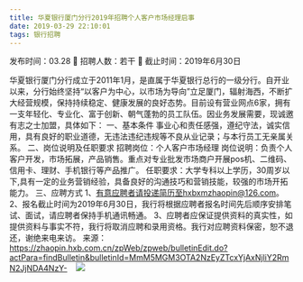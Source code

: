 ```yaml
---
title: 华夏银行厦门分行2019年招聘个人客户市场经理启事
date: 2019-03-29 22:10:01
tags: 银行招聘
---
```

发布时间：03.28   🌟   招聘人数：若干   🌈   截止时间：2019年6月30日
<!-- more -->
华夏银行厦门分行成立于2011年1月，是直属于华夏银行总行的一级分行。自开业以来，分行始终坚持“以客户为中心，以市场为导向”立足厦门，辐射海西，不断扩大经营规模，保持持续稳定、健康发展的良好态势。目前设有营业网点6家，拥有一支年轻化、专业化、富于创新、朝气蓬勃的员工队伍。因业务发展需要，现诚邀有志之士加盟，具体如下：
一、基本条件
事业心和责任感强，遵纪守法，诚实信用，具有良好的职业道德，无违法违纪违规等不良从业记录；与本行员工无亲属关系。
二、岗位说明及任职要求
招聘岗位：个人客户市场经理
岗位说明：负责个人客户开发，市场拓展，产品销售。重点对专业批发市场商户开展pos机、二维码、信用卡、理财、手机银行等产品推广。
任职要求：大学专科以上学历，30周岁以下,具有一定的业务营销经验，具备良好的沟通技巧和营销技能，较强的市场开拓能力。
三、应聘方式
1、有意应聘者请投递简历至hxbxmzhaopin@126.com。
2、报名截止时间为2019年6月30日，我行将根据应聘者报名时间先后顺序安排笔试、面试，请应聘者保持手机通讯畅通。
3、应聘者应保证提供资料的真实性，如提供资料与事实不符，我行将取消应聘和录用资格。我行对应聘资料保密，恕不退还，谢绝来电来访。
来源：
https://zhaopin.hxb.com.cn/zpWeb/zpweb/bulletinEdit.do?actPara=findBulletin&bulletinId=MmM5MGM3OTA2NzEyZTcxYjAxNjliY2RmN2JjNDA4NzY-
 
 ![](https://cdn.weiweiblog.cn/20181015134814.png)